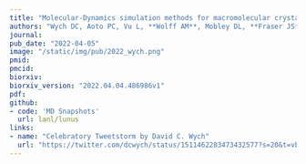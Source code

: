 ```yaml
---
title: "Molecular-Dynamics simulation methods for macromolecular crystallography"
authors: "Wych DC, Aoto PC, Vu L, **Wolff AM**, Mobley DL, **Fraser JS**, Taylor SS, Wall ME."
journal:
pub_date: "2022-04-05"
image: "/static/img/pub/2022_wych.png"
pmid:
pmcid:
biorxiv:
biorxiv_version: "2022.04.04.486986v1"
pdf:
github:
- code: 'MD Snapshots'
  url: lanl/lunus
links:
- name: "Celebratory Tweetstorm by David C. Wych"
  url: "https://twitter.com/dcwych/status/1511462283473432577?s=20&t=vbSyt0c98bvee8xqhirYWQ"
---
```

